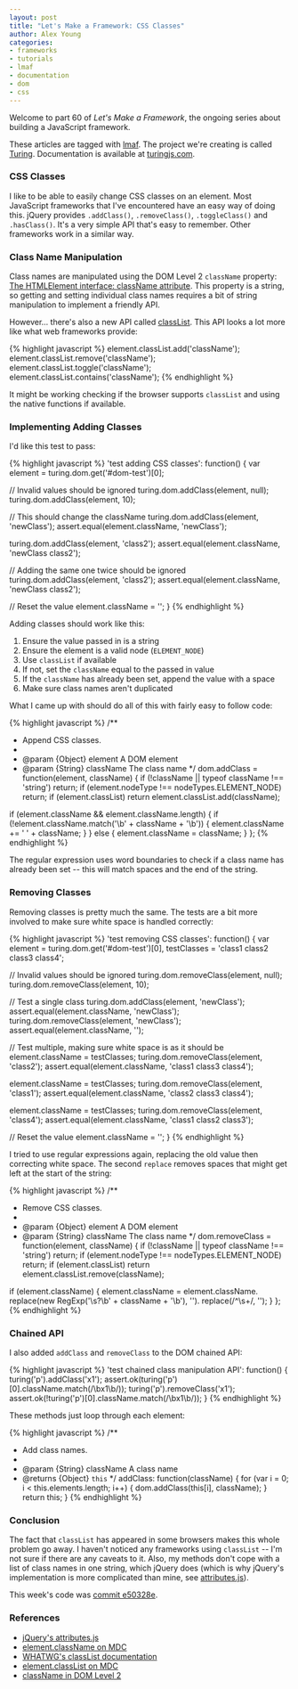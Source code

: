```yaml
---
layout: post
title: "Let's Make a Framework: CSS Classes"
author: Alex Young
categories: 
- frameworks
- tutorials
- lmaf
- documentation
- dom
- css
---
```


Welcome to part 60 of *Let's Make a Framework*, the ongoing series about building a JavaScript framework.

These articles are tagged with [lmaf](http://dailyjs.com/tags.html#lmaf). The project we're creating is called [Turing](http://github.com/alexyoung/turing.js). Documentation is available at [turingjs.com](http://turingjs.com/).

### CSS Classes

I like to be able to easily change CSS classes on an element. Most JavaScript frameworks that I've encountered have an easy way of doing this. jQuery provides <code>.addClass()</code>, <code>.removeClass()</code>, <code>.toggleClass()</code> and <code>.hasClass()</code>. It's a very simple API that's easy to remember. Other frameworks work in a similar way.

### Class Name Manipulation

Class names are manipulated using the DOM Level 2 <code>className</code> property: [The HTMLElement interface: className attribute](http://www.w3.org/TR/DOM-Level-2-HTML/html.html#ID-95362176). This property is a string, so getting and setting individual class names requires a bit of string manipulation to implement a friendly API.

However... there's also a new API called [classList](http://www.whatwg.org/specs/web-apps/current-work/multipage/elements.html#dom-classlist). This API looks a lot more like what web frameworks provide:

{% highlight javascript %}
element.classList.add('className');
element.classList.remove('className');
element.classList.toggle('className');
element.classList.contains('className');
{% endhighlight %}

It might be working checking if the browser supports <code>classList</code> and using the native functions if available.

### Implementing Adding Classes

I'd like this test to pass:

{% highlight javascript %}
'test adding CSS classes': function() {
  var element = turing.dom.get('#dom-test')[0];

  // Invalid values should be ignored
  turing.dom.addClass(element, null);
  turing.dom.addClass(element, 10);

  // This should change the className
  turing.dom.addClass(element, 'newClass');
  assert.equal(element.className, 'newClass');

  turing.dom.addClass(element, 'class2');
  assert.equal(element.className, 'newClass class2');

  // Adding the same one twice should be ignored
  turing.dom.addClass(element, 'class2');
  assert.equal(element.className, 'newClass class2');

  // Reset the value
  element.className = '';
}
{% endhighlight %}

Adding classes should work like this:

1.  Ensure the value passed in is a string
2.  Ensure the element is a valid node (<code>ELEMENT\_NODE</code>)
3.  Use <code>classList</code> if available
4.  If not, set the <code>className</code> equal to the passed in value
5.  If the <code>className</code> has already been set, append the value with a space
6.  Make sure class names aren't duplicated

What I came up with should do all of this with fairly easy to follow code:

{% highlight javascript %}
/**
 * Append CSS classes.
 *
 * @param {Object} element A DOM element
 * @param {String} className The class name
 */
dom.addClass = function(element, className) {
  if (!className || typeof className !== 'string') return;
  if (element.nodeType !== nodeTypes.ELEMENT_NODE) return;
  if (element.classList) return element.classList.add(className);

  if (element.className && element.className.length) {
    if (!element.className.match('\\b' + className + '\\b')) {
      element.className += ' ' + className;
    }
  } else {
    element.className = className;
  }
};
{% endhighlight %}

The regular expression uses word boundaries to check if a class name has already been set -- this will match spaces and the end of the string.

### Removing Classes

Removing classes is pretty much the same. The tests are a bit more involved to make sure white space is handled correctly:

{% highlight javascript %}
'test removing CSS classes': function() {
  var element = turing.dom.get('#dom-test')[0],
      testClasses = 'class1 class2 class3 class4';

  // Invalid values should be ignored
  turing.dom.removeClass(element, null);
  turing.dom.removeClass(element, 10);

  // Test a single class
  turing.dom.addClass(element, 'newClass');
  assert.equal(element.className, 'newClass');
  turing.dom.removeClass(element, 'newClass');
  assert.equal(element.className, '');

  // Test multiple, making sure white space is as it should be
  element.className = testClasses;
  turing.dom.removeClass(element, 'class2');
  assert.equal(element.className, 'class1 class3 class4');

  element.className = testClasses;
  turing.dom.removeClass(element, 'class1');
  assert.equal(element.className, 'class2 class3 class4');

  element.className = testClasses;
  turing.dom.removeClass(element, 'class4');
  assert.equal(element.className, 'class1 class2 class3');

  // Reset the value
  element.className = '';
}
{% endhighlight %}

I tried to use regular expressions again, replacing the old value then correcting white space. The second <code>replace</code> removes spaces that might get left at the start of the string:

{% highlight javascript %}
/**
 * Remove CSS classes.
 *
 * @param {Object} element A DOM element
 * @param {String} className The class name
 */
dom.removeClass = function(element, className) {
  if (!className || typeof className !== 'string') return;
  if (element.nodeType !== nodeTypes.ELEMENT_NODE) return;
  if (element.classList) return element.classList.remove(className);

  if (element.className) {
    element.className = element.className.
      replace(new RegExp('\\s?\\b' + className + '\\b'), '').
      replace(/^\s+/, '');
  }
};
{% endhighlight %}

### Chained API

I also added <code>addClass</code> and <code>removeClass</code> to the DOM chained API:

{% highlight javascript %}
'test chained class manipulation API': function() {
  turing('p').addClass('x1');
  assert.ok(turing('p')[0].className.match(/\bx1\b/));
  turing('p').removeClass('x1');
  assert.ok(!turing('p')[0].className.match(/\bx1\b/));
}
{% endhighlight %}

These methods just loop through each element:

{% highlight javascript %}
/**
 * Add class names.
 *
 * @param {String} className A class name
 * @returns {Object} `this`
 */
addClass: function(className) {
  for (var i = 0; i < this.elements.length; i++) {
    dom.addClass(this[i], className);
  }
  return this;
}
{% endhighlight %}

### Conclusion

The fact that <code>classList</code> has appeared in some browsers makes this whole problem go away. I haven't noticed any frameworks using <code>classList</code> -- I'm not sure if there are any caveats to it. Also, my methods don't cope with a list of class names in one string, which jQuery does (which is why jQuery's implementation is more complicated than mine, see [attributes.js](https://github.com/jquery/jquery/blob/master/src/attributes.js)).

This week's code was [commit e50328e](https://github.com/alexyoung/turing.js/tree/e50328ea22db4105fda2161f601f6138498551ac).

### References

-   [jQuery's attributes.js](https://github.com/jquery/jquery/blob/master/src/attributes.js)
-   [element.className on MDC](https://developer.mozilla.org/en/DOM/element.classname)
-   [WHATWG's classList documentation](http://www.whatwg.org/specs/web-apps/current-work/multipage/elements.html#dom-classlist)
-   [element.classList on MDC](https://developer.mozilla.org/en/DOM/element.classList)
-   [className in DOM Level 2](http://www.w3.org/TR/DOM-Level-2-HTML/html.html#ID-95362176)
